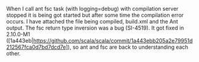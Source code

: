 When I call ant fsc task (with logging=debug) with compilation server stopped it is being got started but after some time the compilation error occurs. I have attached the file being compiled, build.xml and the Ant output.
The fsc return type inversion was a bug (SI-4519). It got fixed in 2.10.0-M1 ([1a443eb|https://github.com/scala/scala/commit/1a443ebb205a2e79951d212567fca0d7bd7dcd7e]), so ant and fsc are back to understanding each other.
